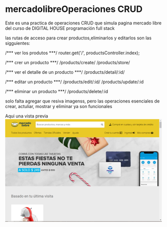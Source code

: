 # mercadolibreOperaciones CRUD
Este es una practica de operaciones CRUD que simula pagina mercado libre del curso de DIGITAL HOUSE  programación full stack 

las rutas de acceso para crear productos,eliminarlos y editarlos son las sigguientes:

/*** ver los produtos  ***/ 
router.get('/', productsController.index); 

/*** crer un producto ***/ 
/products/create/
/products/store/


/*** ver el detalle de un producto ***/ 
/products/detail/:id/

/*** editar un producto ***/ 
/products/edit/:id/
/products/update/:id

/*** eliminar un producto ***/ 
/products/delete/:id

solo falta agregar que resiva imagenss, pero las operaciones esenciales de crear, actuliar, mostrar y eliminar ya son funcionales


Aqui una vista previa 
<img src="https://github.com/Eduardishion/mercadolibreOperacionesCRUD/blob/main/review.png"  />




